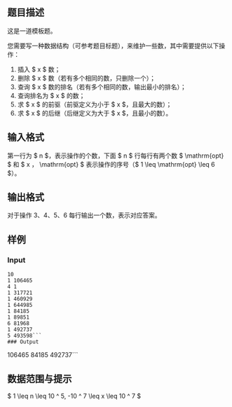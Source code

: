 ## 题目描述
这是一道模板题。

您需要写一种数据结构（可参考题目标题），来维护一些数，其中需要提供以下操作：

1. 插入 $ x $ 数；
2. 删除 $ x $ 数（若有多个相同的数，只删除一个）；
3. 查询 $ x $ 数的排名（若有多个相同的数，输出最小的排名）；
4. 查询排名为 $ x $ 的数；
5. 求 $ x $ 的前驱（前驱定义为小于 $ x $，且最大的数）；
6. 求 $ x $ 的后继（后继定义为大于 $ x $，且最小的数）。
## 输入格式
第一行为 $ n $，表示操作的个数，下面 $ n $ 行每行有两个数 $ \mathrm{opt} $ 和 $ x $，$ \mathrm{opt} $ 表示操作的序号（$ 1 \leq \mathrm{opt} \leq 6 $）。
## 输出格式
对于操作 3、4、5、6 每行输出一个数，表示对应答案。
## 样例
### Input
```
10
1 106465
4 1
1 317721
1 460929
1 644985
1 84185
1 89851
6 81968
1 492737
5 493598```
### Output
```
106465
84185
492737```
## 数据范围与提示
$ 1 \leq n \leq 10 ^ 5, -10 ^ 7 \leq x \leq 10 ^ 7 $
